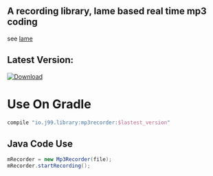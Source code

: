 ## A recording library, lame based real time mp3 coding
see [lame](http://lame.sourceforge.net/)

## Latest Version: 
[![Download](https://api.bintray.com/packages/henjue/maven/Mp3Recorder/images/download.svg) ](https://bintray.com/henjue/maven/Mp3Recorder/_latestVersion)
# Use On Gradle
```gradle
compile "io.j99.library:mp3recorder:$lastest_version"
```
## Java Code Use
```java
mRecorder = new Mp3Recorder(file);
mRecorder.startRecording();
```

